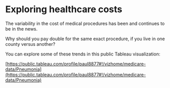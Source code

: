 # Exploring healthcare costs

The variability in the cost of medical procedures has been and continues to be
in the news.

Why should you pay double for the same exact procedure, if you live in one
county versus another?

You can explore some of these trends in this public Tableau visualization:

[https://public.tableau.com/profile/paul8877#!/vizhome/medicare-data/Pneumonia](https://public.tableau.com/profile/paul8877#!/vizhome/medicare-data/Pneumonia)

